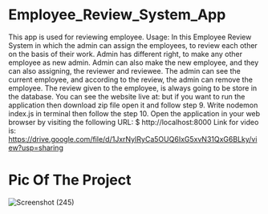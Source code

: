 # Employee_Review_System_App
This app is used for reviewing employee. Usage: 
In this Employee Review System in which the admin can assign the employees, to review each other on the basis of their work. 
Admin has different right, to make any other employee as new admin. Admin can also make the new employee, 
and they can also assigning, the reviewer and reviewee. 
The admin can see the current employee, and according to the review, the admin can remove the employee. 
The review given to the employee, is always going to be store in the database. 
You can see the website live at: but if you want to run the application then download zip file open it and follow step 9. 
Write nodemon index.js in terminal then follow the step 10. 
Open the application in your web browser by visiting the following URL: $ http://localhost:8000
Link for video is:  https://drive.google.com/file/d/1JxrNyIRyCa5OUQ6IxG5xvN31QxG6BLky/view?usp=sharing
# Pic Of The Project
![Screenshot (245)](https://github.com/divyanshul66/Employee_Review_System_App/assets/119027160/9ab5c462-0b89-4bcc-be04-b2b16d9155f5)
